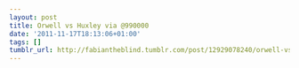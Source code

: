 ```yaml
---
layout: post
title: Orwell vs Huxley via @990000
date: '2011-11-17T18:13:06+01:00'
tags: []
tumblr_url: http://fabiantheblind.tumblr.com/post/12929078240/orwell-vs-huxley-via-990000
---
```

